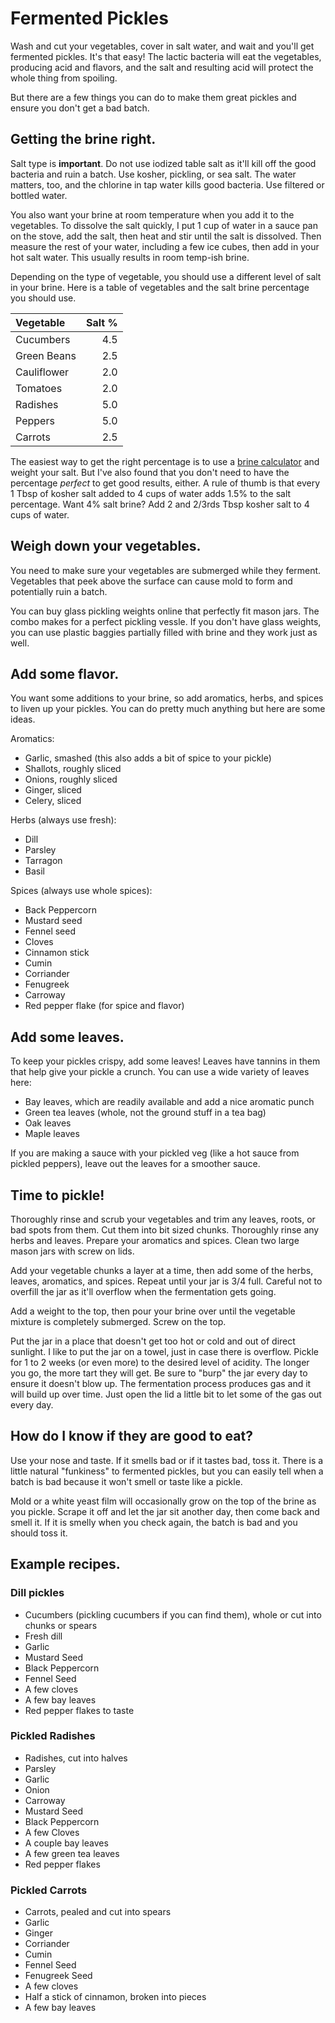 # Fermented Pickles

Wash and cut your vegetables, cover in salt water, and wait and you'll get fermented pickles. It's that easy! The lactic bacteria will eat 
the vegetables, producing acid and flavors, and the salt and resulting acid will protect the whole thing from spoiling. 

But there are a few things you can do to make them great pickles and ensure you don't get a bad batch.


## Getting the brine right.

Salt type is **important**. Do not use iodized table salt as it'll kill off the good bacteria and ruin a batch. Use kosher, pickling, or sea salt.
The water matters, too, and the chlorine in tap water kills good bacteria. Use filtered or bottled water.

You also want your brine at room temperature when you add it to the vegetables. To dissolve the salt quickly, I put 1 cup of water in a sauce pan on
the stove, add the salt, then heat and stir until the salt is dissolved. Then measure the rest of your water, including a few ice cubes, then add in your
hot salt water. This usually results in room temp-ish brine.

Depending on the type of vegetable, you should use a different level of salt in your brine. Here is a table of vegetables and the salt 
brine percentage you should use.

| **Vegetable** | **Salt %** |
| :--------     | -------:   |
| Cucumbers | 4.5 |
| Green Beans | 2.5 |
| Cauliflower | 2.0 |
| Tomatoes | 2.0 |
| Radishes | 5.0 |
| Peppers | 5.0 |
| Carrots | 2.5 |

The easiest way to get the right percentage is to use a [brine calculator](https://myfermentedfoods.com/tools/brine-calculator/) and weight your salt. 
But I've also found that you don't need to have the percentage *perfect* to get good results, either. A rule of thumb is that every 1 Tbsp of kosher salt
added to 4 cups of water adds 1.5% to the salt percentage. Want 4% salt brine? Add 2 and 2/3rds Tbsp kosher salt to 4 cups of water.


## Weigh down your vegetables.

You need to make sure your vegetables are submerged while they ferment. Vegetables that peek above the surface can cause mold to form and potentially ruin a batch.

You can buy glass pickling weights online that perfectly fit mason jars. The combo makes for a perfect pickling vessle. If you don't have glass weights, 
you can use plastic baggies partially filled with brine and they work just as well.


## Add some flavor.

You want some additions to your brine, so add aromatics, herbs, and spices to liven up your pickles. You can do pretty much anything but here are some ideas.

Aromatics:
- Garlic, smashed (this also adds a bit of spice to your pickle)
- Shallots, roughly sliced
- Onions, roughly sliced
- Ginger, sliced
- Celery, sliced

Herbs (always use fresh):
- Dill
- Parsley
- Tarragon
- Basil

Spices (always use whole spices):
- Back Peppercorn
- Mustard seed
- Fennel seed
- Cloves
- Cinnamon stick
- Cumin
- Corriander
- Fenugreek
- Carroway
- Red pepper flake (for spice and flavor)


## Add some leaves.

To keep your pickles crispy, add some leaves! Leaves have tannins in them that help give your pickle a crunch. You can use a wide variety of leaves here:

- Bay leaves, which are readily available and add a nice aromatic punch
- Green tea leaves (whole, not the ground stuff in a tea bag)
- Oak leaves
- Maple leaves

If you are making a sauce with your pickled veg (like a hot sauce from pickled peppers), leave out the leaves for a smoother sauce.


## Time to pickle!

Thoroughly rinse and scrub your vegetables and trim any leaves, roots, or bad spots from them. Cut them into bit sized chunks. Thoroughly rinse any 
herbs and leaves. Prepare your aromatics and spices. Clean two large mason jars with screw on lids.

Add your vegetable chunks a layer at a time, then add some of the herbs, leaves, aromatics, and spices. Repeat until your jar is 3/4 full. Careful not to 
overfill the jar as it'll overflow when the fermentation gets going. 

Add a weight to the top, then pour your brine over until the vegetable mixture is completely submerged. Screw on the top.

Put the jar in a place that doesn't get too hot or cold and out of direct sunlight. I like to put the jar on a towel, just in case there is overflow. 
Pickle for 1 to 2 weeks (or even more) to the desired level of acidity. The longer you go, the more tart they will get. Be sure to "burp" the jar every 
day to ensure it doesn't blow up. The fermentation process produces gas and it will build up over time. Just open the lid a little bit to let some of the 
gas out every day.


## How do I know if they are good to eat?

Use your nose and taste. If it smells bad or if it tastes bad, toss it. There is a little natural "funkiness" to fermented pickles, but you can easily
tell when a batch is bad because it won't smell or taste like a pickle.

Mold or a white yeast film will occasionally grow on the top of the brine as you pickle. Scrape it off and let the jar sit another day, then come back and smell 
it. If it is smelly when you check again, the batch is bad and you should toss it.


## Example recipes.

### Dill pickles

- Cucumbers (pickling cucumbers if you can find them), whole or cut into chunks or spears
- Fresh dill
- Garlic
- Mustard Seed
- Black Peppercorn
- Fennel Seed
- A few cloves
- A few bay leaves
- Red pepper flakes to taste


### Pickled Radishes

- Radishes, cut into halves
- Parsley
- Garlic
- Onion
- Carroway
- Mustard Seed
- Black Peppercorn
- A few Cloves
- A couple bay leaves
- A few green tea leaves
- Red pepper flakes


### Pickled Carrots

- Carrots, pealed and cut into spears
- Garlic
- Ginger
- Corriander
- Cumin
- Fennel Seed
- Fenugreek Seed
- A few cloves
- Half a stick of cinnamon, broken into pieces
- A few bay leaves
